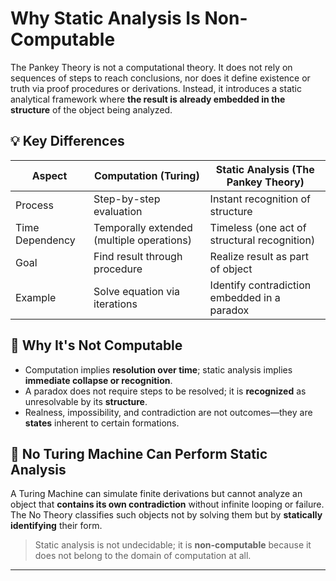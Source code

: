 # Why Static Analysis Is Non-Computable

The Pankey Theory is not a computational theory. It does not rely on sequences of steps to reach conclusions, nor does it define existence or truth via proof procedures or derivations. Instead, it introduces a static analytical framework where **the result is already embedded in the structure** of the object being analyzed.

## 💡 Key Differences

| Aspect               | Computation (Turing)                          | Static Analysis (The Pankey Theory)                         |
|----------------------|-----------------------------------------------|----------------------------------------------------------|
| Process              | Step-by-step evaluation                       | Instant recognition of structure                        |
| Time Dependency      | Temporally extended (multiple operations)     | Timeless (one act of structural recognition)            |
| Goal                 | Find result through procedure                 | Realize result as part of object                        |
| Example              | Solve equation via iterations                 | Identify contradiction embedded in a paradox            |

## 🎯 Why It's Not Computable

- Computation implies **resolution over time**; static analysis implies **immediate collapse or recognition**.
- A paradox does not require steps to be resolved; it is **recognized** as unresolvable by its **structure**.
- Realness, impossibility, and contradiction are not outcomes—they are **states** inherent to certain formations.

## 🚫 No Turing Machine Can Perform Static Analysis

A Turing Machine can simulate finite derivations but cannot analyze an object that **contains its own contradiction** without infinite looping or failure.  
The No Theory classifies such objects not by solving them but by **statically identifying** their form.

> Static analysis is not undecidable; it is **non-computable** because it does not belong to the domain of computation at all.

---

